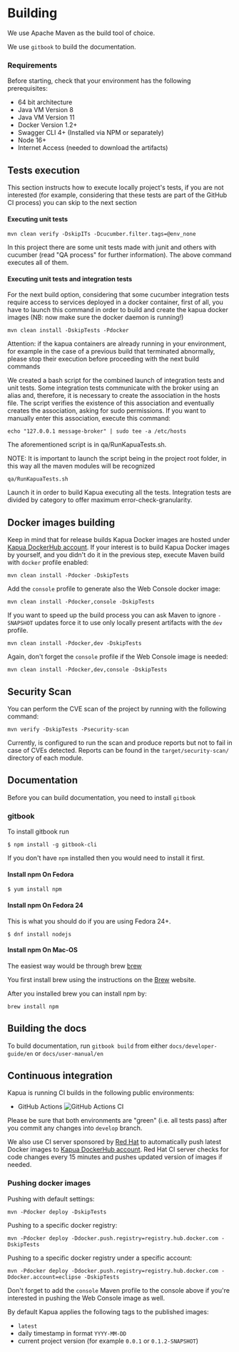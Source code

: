 # Building

We use Apache Maven as the build tool of choice.

We use `gitbook` to build the documentation.

### Requirements

Before starting, check that your environment has the following prerequisites:

* 64 bit architecture
* Java VM Version 8
* Java VM Version 11
* Docker Version 1.2+
* Swagger CLI 4+ (Installed via NPM or separately)
* Node 16+
* Internet Access (needed to download the artifacts)

## Tests execution

This section instructs how to execute locally project's tests, if you are not interested (for example, considering that these tests are part of the GitHub CI process) you can skip to the next section

#### Executing unit tests

   `mvn clean verify -DskipITs -Dcucumber.filter.tags=@env_none`

In this project there are some unit tests made with junit and others with cucumber (read "QA process" for further information). The above command executes all of them.

#### Executing unit tests and integration tests

For the next build option, considering that some cucumber integration tests require access to services deployed in a docker container, first of all, you have to launch this command in order to build and create the kapua docker images (NB: now make sure the docker daemon is running!)

`mvn clean install -DskipTests -Pdocker`

Attention: if the kapua containers are already running in your environment, for example in the case of a previous build that terminated abnormally, please stop their execution before proceeding with the next build commands

We created a bash script for the combined launch of integration tests and unit tests.
Some integration tests communicate with the broker using an alias and, therefore,
it is necessary to create the association in the hosts file. The script verifies the existence of this association and eventually creates the association, asking for sudo permissions.
If you want to manually enter this association, execute this command:

`echo "127.0.0.1 message-broker" | sudo tee -a /etc/hosts`

The aforementioned script is in qa/RunKapuaTests.sh.

NOTE: It is important to launch the script being in the project root folder, in this way all the maven modules will be recognized

`qa/RunKapuaTests.sh`

Launch it in order to build Kapua executing all the tests. Integration tests are divided by category to offer maximum error-check-granularity. 

## Docker images building

Keep in mind that for release builds Kapua Docker images are hosted under [Kapua DockerHub account](https://hub.docker.com/r/kapua/). 
If your interest is to build Kapua Docker images by yourself, and you didn't do it in the previous step, execute Maven build with `docker` profile enabled:

    mvn clean install -Pdocker -DskipTests

Add the `console` profile to generate also the Web Console docker image:

    mvn clean install -Pdocker,console -DskipTests

If you want to speed up the build process you can ask Maven to ignore `-SNAPSHOT` updates
force it to use only locally present artifacts with the `dev` profile.

    mvn clean install -Pdocker,dev -DskipTests

Again, don't forget the `console` profile if the Web Console image is needed:

    mvn clean install -Pdocker,dev,console -DskipTests

## Security Scan

You can perform the CVE scan of the project by running with the following command:

`mvn verify -DskipTests -Psecurity-scan`

Currently, is configured to run the scan and produce reports but not to fail in case of CVEs detected. 
Reports can be found in the `target/security-scan/` directory of each module.

## Documentation

Before you can build documentation, you need to install `gitbook`

### gitbook

To install gitbook run

    $ npm install -g gitbook-cli

If you don't have `npm` installed then you would need to install it first.

#### Install npm On Fedora

    $ yum install npm

#### Install npm On Fedora 24

This is what you should do if you are using Fedora 24+.

    $ dnf install nodejs

#### Install npm On Mac-OS

The easiest way would be through brew [brew]

You first install brew using the instructions on the [Brew][brew] website.

After you installed brew you can install npm by:

    brew install npm

[brew]: <http://brew.sh>

## Building the docs

To build documentation, run `gitbook build` from either `docs/developer-guide/en` or `docs/user-manual/en`

## Continuous integration

Kapua is running CI builds in the following public environments:

- GitHub Actions  ![GitHub Actions CI](https://img.shields.io/github/workflow/status/eclipse/kapua/kapua-continuous-integration?label=GitHub%20Action%20CI&logo=GitHub)

Please be sure that both environments are "green" (i.e. all tests pass) after you commit any changes into `develop` branch.

We also use CI server sponsored by [Red Hat](https://www.redhat.com/en) to automatically push latest Docker images to
[Kapua DockerHub account](https://hub.docker.com/r/kapua/). Red Hat CI server checks for code changes every 15 minutes and pushes updated version
of images if needed.

### Pushing docker images

Pushing with default settings:

    mvn -Pdocker deploy -DskipTests

Pushing to a specific docker registry:

    mvn -Pdocker deploy -Ddocker.push.registry=registry.hub.docker.com -DskipTests

Pushing to a specific docker registry under a specific account:

    mvn -Pdocker deploy -Ddocker.push.registry=registry.hub.docker.com -Ddocker.account=eclipse -DskipTests

Don't forget to add the `console` Maven profile to the console above if you're interested in pushing the Web Console image as well.

By default Kapua applies the following tags to the published images:
- `latest`
- daily timestamp in format `YYYY-MM-DD`
- current project version (for example `0.0.1` or `0.1.2-SNAPSHOT`)
